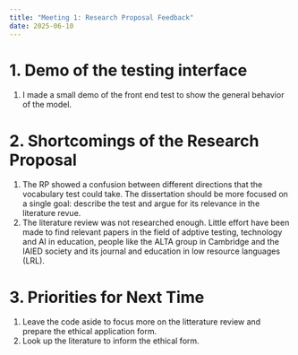 ```yaml
---
title: "Meeting 1: Research Proposal Feedback"
date: 2025-06-10
---
```

# 1. Demo of the testing interface
1. I made a small demo of the front end test to show the general behavior of the model.  

# 2. Shortcomings of the Research Proposal
1. The RP showed a confusion between different directions that the vocabulary test could take. The dissertation should be more focused on a single goal: describe the test and argue for its relevance in the literature revue.
2. The literature review was not researched enough. Little effort have been made to find relevant papers in the field of adptive testing, technology and AI in education, people like the ALTA group in Cambridge and the IAIED society and its journal and education in low resource languages (LRL).  

# 3. Priorities for Next Time
1. Leave the code aside to focus more on the litterature review and prepare the ethical application form.
2. Look up the literature to inform the ethical form.
